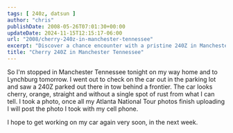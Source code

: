 ```yaml
---
tags: [ 240z, datsun ]
author: "chris"
publishDate: 2008-05-26T07:01:30+00:00
updateDate: 2024-11-15T12:15:17-06:00
url: "2008/cherry-240z-in-manchester-tennessee"
excerpt: "Discover a chance encounter with a pristine 240Z in Manchester, Tennessee and the author's anticipation to work on his own car project."
title: "Cherry 240Z in Manchester Tennessee"
---
```


So I'm stopped in Manchester Tennessee tonight on my way home and to Lynchburg tomorrow. I went out to check on the car out in the parking lot and saw a 240Z parked out there in tow behind a frontier. The car looks cherry, orange, straight and without a single spot of rust from what I can tell. I took a photo, once all my Atlanta National Tour photos finish uploading I will post the photo I took with my cell phone.

I hope to get working on my car again very soon, in the next week.
